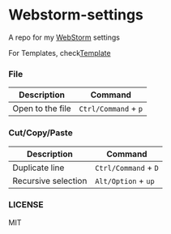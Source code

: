 # Webstorm-settings

A repo for my [WebStorm](https://www.jetbrains.com/webstorm/) settings

For Templates, check[Template](https://github.com/sridharrajs/webstorm-settings/blob/master/Template.md)

### File

|Description| Command |
|-----------|---------| 
|Open to the file| `Ctrl/Command` + `p`|

### Cut/Copy/Paste

|Description| Command |
|-----------|---------| 
|Duplicate line|`Ctrl/Command` + `D`|
|Recursive selection|`Alt/Option` + `up`|


### LICENSE

MIT
